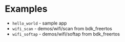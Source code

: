 # Examples

- `hello_world` - sample app
- `wifi_scan` - demos/wifi/scan from bdk_freertos
- `wifi_softap` - demos/wifi/softap from bdk_freertos
